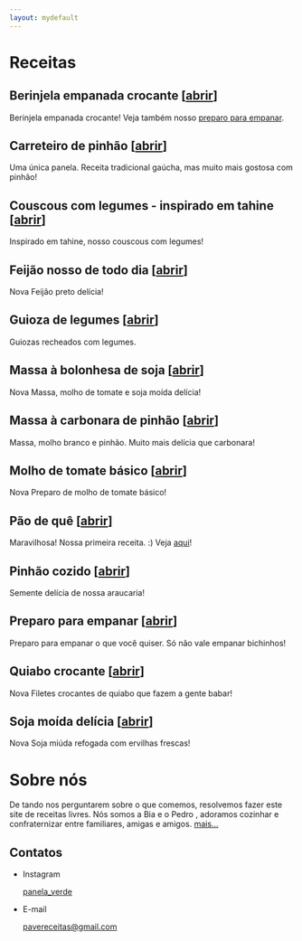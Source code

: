 ```yaml
---
layout: mydefault
---
```

# Receitas

## Berinjela empanada crocante [[abrir](./receitas/berinjela_empanada_crocante.md)] 

Berinjela empanada crocante! Veja também nosso [preparo para empanar](./receitas/preparo_para_empanar.md). 

## Carreteiro de pinhão [[abrir](./receitas/carreteiro_de_pinhao.md)] 

Uma única panela. Receita tradicional gaúcha, mas muito mais gostosa com pinhão!  <i class="fas fa-seedling"></i>

## Couscous com legumes - inspirado em tahine [[abrir](./receitas/couscous_com_legumes.md)]

Inspirado em tahine, nosso couscous com legumes! <i class="fas fa-laugh"></i>

## Feijão nosso de todo dia [[abrir](./receitas/feijao_nosso_de_todo_dia.md)]

<span class="badge badge-warning">Nova</span> Feijão preto delícia! <i class="fas fa-laugh"></i>

## Guioza de legumes [[abrir](./receitas/guioza_de_legumes.md)]

Guiozas recheados com legumes.

## Massa à bolonhesa de soja [[abrir](./receitas/massa_a_bolonhesa_de_soja.md)]

<span class="badge badge-warning">Nova</span> Massa, molho de tomate e soja moída delícia! <i class="fas fa-laugh"></i>

## Massa à carbonara de pinhão [[abrir](./receitas/massa_a_carbonara_de_pinhao.md)]

Massa, molho branco e pinhão. Muito mais delícia que carbonara! <i class="fas fa-seedling"></i>

## Molho de tomate básico [[abrir](./receitas/molho_de_tomate_basico.md)]

<span class="badge badge-warning">Nova</span> Preparo de molho de tomate básico! <i class="fas fa-laugh-wink"></i>

## Pão de quê [[abrir](./receitas/pao_de_que.md)]

<span class="badge badge-success">Maravilhosa!</span> Nossa primeira receita. :)
Veja [aqui](/receitas/pao_de_que.md)!

## Pinhão cozido [[abrir](./receitas/pinhao_cozido.md)] 

Semente delícia de nossa araucaria!  <i class="fas fa-seedling"></i>

## Preparo para empanar [[abrir](./receitas/preparo_para_empanar.md)]

Preparo para empanar o que você quiser. Só não vale empanar bichinhos! <i class="fas fa-seedling"></i> <i class="fas fa-smile-wink"></i>

## Quiabo crocante [[abrir](./receitas/quiabo_crocante.md)]

<span class="badge badge-warning">Nova</span> Filetes crocantes de quiabo que fazem a gente babar! <i class="fas fa-laugh-wink"></i>

## Soja moída delícia [[abrir](./receitas/soja_moida_delicia.md)]

<span class="badge badge-warning">Nova</span> Soja miúda refogada com ervilhas frescas! <i class="fas fa-grin-stars"></i>

# Sobre nós

De tando nos perguntarem sobre o que comemos, resolvemos fazer este site de receitas livres. Nós somos a Bia <i class="fas fa-smile-beam"></i> e o Pedro <i class="fas fa-laugh-wink"></i>, adoramos cozinhar e confraternizar entre familiares, amigas e amigos. [mais...](./sobre.md)

## Contatos

* Instagram

  <a href="https://www.instagram.com/panela_verde/"><i class="fab fa-instagram"></i> panela_verde</a>

* E-mail

  [pavereceitas@gmail.com](mailto:pavereceitas@gmail.com)
